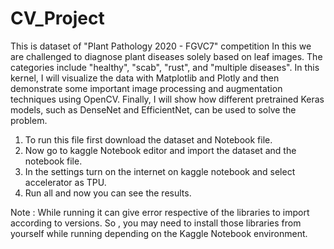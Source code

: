 # CV_Project
This is dataset of "Plant Pathology 2020 - FGVC7" competition In this we are challenged to diagnose plant diseases solely based on leaf images. The categories include "healthy", "scab", "rust", and "multiple diseases". 
In this kernel, I will visualize the data with Matplotlib and Plotly and then demonstrate some important image processing and augmentation techniques using OpenCV. Finally, I will show how different pretrained Keras models, such as DenseNet and EfficientNet, can be used to solve the problem.

1) To run this file first download the dataset and Notebook file.
2) Now go to kaggle Notebook editor and import the dataset and the notebook file.
3) In the settings turn on the internet on kaggle notebook and select accelerator as TPU.
4) Run all and now you can see the results.

 Note : While running it can give error respective of the libraries to import according to versions. So , you may need to install those libraries from yourself while running depending on the Kaggle Notebook environment.
